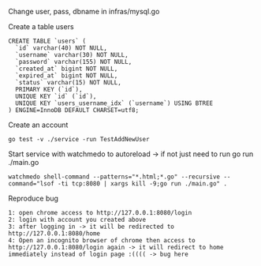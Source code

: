 Change user, pass, dbname in infras/mysql.go

Create a table users

```
CREATE TABLE `users` (
  `id` varchar(40) NOT NULL,
  `username` varchar(30) NOT NULL,
  `password` varchar(155) NOT NULL,
  `created_at` bigint NOT NULL,
  `expired_at` bigint NOT NULL,
  `status` varchar(15) NOT NULL,
  PRIMARY KEY (`id`),
  UNIQUE KEY `id` (`id`),
  UNIQUE KEY `users_username_idx` (`username`) USING BTREE
) ENGINE=InnoDB DEFAULT CHARSET=utf8;
```

Create an account

```
go test -v ./service -run TestAddNewUser
```

Start service with watchmedo to autoreload -> if not just need to run go run ./main.go
```
watchmedo shell-command --patterns="*.html;*.go" --recursive --command="lsof -ti tcp:8080 | xargs kill -9;go run ./main.go" .
```

Reproduce bug
```
1: open chrome access to http://127.0.0.1:8080/login
2: login with account you created above
3: after logging in -> it will be redirected to http://127.0.0.1:8080/home
4: Open an incognito browser of chrome then access to http://127.0.0.1:8080/login again -> it will redirect to home immediately instead of login page :(((( -> bug here
```